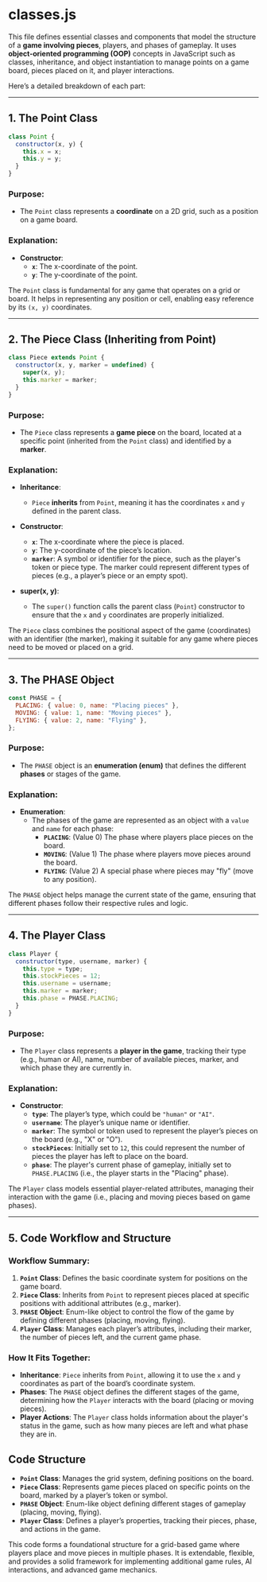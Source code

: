 # classes.js

This file defines essential classes and components that model the structure of a **game involving pieces**, players, and phases of gameplay. It uses **object-oriented programming (OOP)** concepts in JavaScript such as classes, inheritance, and object instantiation to manage points on a game board, pieces placed on it, and player interactions.

Here’s a detailed breakdown of each part:

---

## 1. **The Point Class**

```javascript
class Point {
  constructor(x, y) {
    this.x = x;
    this.y = y;
  }
}
```

### Purpose:

- The `Point` class represents a **coordinate** on a 2D grid, such as a position on a game board.

### Explanation:

- **Constructor**:
  - **`x`**: The x-coordinate of the point.
  - **`y`**: The y-coordinate of the point.

The `Point` class is fundamental for any game that operates on a grid or board. It helps in representing any position or cell, enabling easy reference by its `(x, y)` coordinates.

---

## 2. **The Piece Class** (Inheriting from Point)

```javascript
class Piece extends Point {
  constructor(x, y, marker = undefined) {
    super(x, y);
    this.marker = marker;
  }
}
```

### Purpose:

- The `Piece` class represents a **game piece** on the board, located at a specific point (inherited from the `Point` class) and identified by a **marker**.

### Explanation:

- **Inheritance**:

  - `Piece` **inherits** from `Point`, meaning it has the coordinates `x` and `y` defined in the parent class.

- **Constructor**:

  - **`x`**: The x-coordinate where the piece is placed.
  - **`y`**: The y-coordinate of the piece’s location.
  - **`marker`**: A symbol or identifier for the piece, such as the player's token or piece type. The marker could represent different types of pieces (e.g., a player’s piece or an empty spot).

- **super(x, y)**:
  - The `super()` function calls the parent class (`Point`) constructor to ensure that the `x` and `y` coordinates are properly initialized.

The `Piece` class combines the positional aspect of the game (coordinates) with an identifier (the marker), making it suitable for any game where pieces need to be moved or placed on a grid.

---

## 3. **The PHASE Object**

```javascript
const PHASE = {
  PLACING: { value: 0, name: "Placing pieces" },
  MOVING: { value: 1, name: "Moving pieces" },
  FLYING: { value: 2, name: "Flying" },
};
```

### Purpose:

- The `PHASE` object is an **enumeration (enum)** that defines the different **phases** or stages of the game.

### Explanation:

- **Enumeration**:
  - The phases of the game are represented as an object with a `value` and `name` for each phase:
    - **`PLACING`**: (Value 0) The phase where players place pieces on the board.
    - **`MOVING`**: (Value 1) The phase where players move pieces around the board.
    - **`FLYING`**: (Value 2) A special phase where pieces may "fly" (move to any position).

The `PHASE` object helps manage the current state of the game, ensuring that different phases follow their respective rules and logic.

---

## 4. **The Player Class**

```javascript
class Player {
  constructor(type, username, marker) {
    this.type = type;
    this.stockPieces = 12;
    this.username = username;
    this.marker = marker;
    this.phase = PHASE.PLACING;
  }
}
```

### Purpose:

- The `Player` class represents a **player in the game**, tracking their type (e.g., human or AI), name, number of available pieces, marker, and which phase they are currently in.

### Explanation:

- **Constructor**:
  - **`type`**: The player’s type, which could be `"human"` or `"AI"`.
  - **`username`**: The player’s unique name or identifier.
  - **`marker`**: The symbol or token used to represent the player’s pieces on the board (e.g., "X" or "O").
  - **`stockPieces`**: Initially set to `12`, this could represent the number of pieces the player has left to place on the board.
  - **`phase`**: The player's current phase of gameplay, initially set to `PHASE.PLACING` (i.e., the player starts in the "Placing" phase).

The `Player` class models essential player-related attributes, managing their interaction with the game (i.e., placing and moving pieces based on game phases).

---

## 5. **Code Workflow and Structure**

### Workflow Summary:

1. **`Point` Class**: Defines the basic coordinate system for positions on the game board.
2. **`Piece` Class**: Inherits from `Point` to represent pieces placed at specific positions with additional attributes (e.g., marker).
3. **`PHASE` Object**: Enum-like object to control the flow of the game by defining different phases (placing, moving, flying).
4. **`Player` Class**: Manages each player’s attributes, including their marker, the number of pieces left, and the current game phase.

### How It Fits Together:

- **Inheritance**: `Piece` inherits from `Point`, allowing it to use the `x` and `y` coordinates as part of the board’s coordinate system.
- **Phases**: The `PHASE` object defines the different stages of the game, determining how the `Player` interacts with the board (placing or moving pieces).
- **Player Actions**: The `Player` class holds information about the player's status in the game, such as how many pieces are left and what phase they are in.

## Code Structure

- **`Point` Class**: Manages the grid system, defining positions on the board.
- **`Piece` Class**: Represents game pieces placed on specific points on the board, marked by a player’s token or symbol.
- **`PHASE` Object**: Enum-like object defining different stages of gameplay (placing, moving, flying).
- **`Player` Class**: Defines a player’s properties, tracking their pieces, phase, and actions in the game.

This code forms a foundational structure for a grid-based game where players place and move pieces in multiple phases. It is extendable, flexible, and provides a solid framework for implementing additional game rules, AI interactions, and advanced game mechanics.
